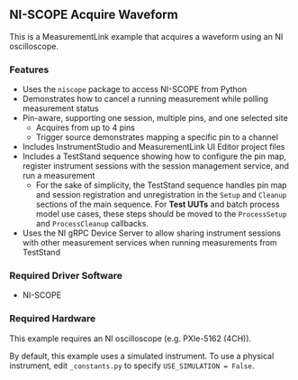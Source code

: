## NI-SCOPE Acquire Waveform

This is a MeasurementLink example that acquires a waveform using an NI oscilloscope.

### Features

- Uses the `niscope` package to access NI-SCOPE from Python
- Demonstrates how to cancel a running measurement while polling measurement status
- Pin-aware, supporting one session, multiple pins, and one selected site
  - Acquires from up to 4 pins
  - Trigger source demonstrates mapping a specific pin to a channel
- Includes InstrumentStudio and MeasurementLink UI Editor project files
- Includes a TestStand sequence showing how to configure the pin map, register
  instrument sessions with the session management service, and run a measurement
  - For the sake of simplicity, the TestStand sequence handles pin map and session
    registration and unregistration in the `Setup` and `Cleanup` sections of the main 
    sequence. For **Test UUTs** and batch process model use cases, these steps should 
    be moved to the `ProcessSetup` and `ProcessCleanup` callbacks.
- Uses the NI gRPC Device Server to allow sharing instrument sessions with other
  measurement services when running measurements from TestStand

### Required Driver Software

- NI-SCOPE

### Required Hardware

This example requires an NI oscilloscope (e.g. PXIe-5162 (4CH)).

By default, this example uses a simulated instrument. To use a physical instrument, edit
`_constants.py` to specify `USE_SIMULATION = False`.